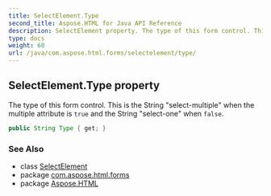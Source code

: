 ```yaml
---
title: SelectElement.Type
second_title: Aspose.HTML for Java API Reference
description: SelectElement property. The type of this form control. This is the String select-multiple when the multiple attribute is true and the String select-one when false
type: docs
weight: 60
url: /java/com.aspose.html.forms/selectelement/type/
---
```

## SelectElement.Type property

The type of this form control. This is the String "select-multiple" when the multiple attribute is `true` and the String "select-one" when `false`.

```java
public String Type { get; }
```

### See Also

* class [SelectElement](../)
* package [com.aspose.html.forms](../../selectelement/)
* package [Aspose.HTML](../../../)
